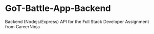 # GoT-Battle-App-Backend
Backend (Nodejs/Express) API for the Full Stack Developer Assignment from CareerNinja 
